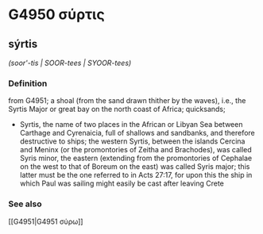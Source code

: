 # G4950 σύρτις

## sýrtis

_(soor'-tis | SOOR-tees | SYOOR-tees)_

### Definition

from G4951; a shoal (from the sand drawn thither by the waves), i.e., the Syrtis Major or great bay on the north coast of Africa; quicksands; 

- Syrtis, the name of two places in the African or Libyan Sea between Carthage and Cyrenaicia, full of shallows and sandbanks, and therefore destructive to ships; the western Syrtis, between the islands Cercina and Meninx (or the promontories of Zeitha and Brachodes), was called Syris minor, the eastern (extending from the promontories of Cephalae on the west to that of Boreum on the east) was called Syris major; this latter must be the one referred to in Acts 27:17, for upon this the ship in which Paul was sailing might easily be cast after leaving Crete

### See also

[[G4951|G4951 σύρω]]
